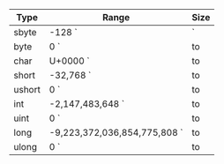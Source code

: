 Type | Range|	Size
-|-|-
sbyte |	-128 `|`|to|`|` 127|	Signed 8-bit integer
byte|	0 `|to|` 255|	Unsigned 8-bit integer
char|	U+0000 `|to|` U+ffff|	Unicode 16-bit character
short|	-32,768 `|to|` 32,767|	Signed 16-bit integer
ushort|	0 `|to|` 65,535|	Unsigned 16-bit integer
int|	-2,147,483,648 `|to|` 2,147,483,647|	Signed 32-bit integer
uint|	0 `|to|` 4,294,967,295|	Unsigned 32-bit integer
long|	-9,223,372,036,854,775,808 `|to|` 9,223,372,036,854,775,807|	Signed 64-bit integer
ulong|	0 `|to|` 18,446,744,073,709,551,615|	Unsigned 64-bit integer
